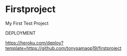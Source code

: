 # Firstproject
My First Test Project


DEPLOYMENT

https://heroku.com/deploy?template=https://github.com/tonysamaop19/firstproject
